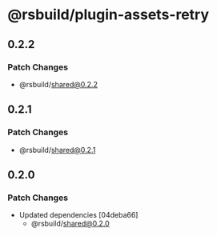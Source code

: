 # @rsbuild/plugin-assets-retry

## 0.2.2

### Patch Changes

- @rsbuild/shared@0.2.2

## 0.2.1

### Patch Changes

- @rsbuild/shared@0.2.1

## 0.2.0

### Patch Changes

- Updated dependencies [04deba66]
  - @rsbuild/shared@0.2.0
